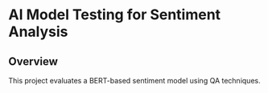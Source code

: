 # AI Model Testing for Sentiment Analysis

## Overview
This project evaluates a BERT-based sentiment model using QA techniques.
